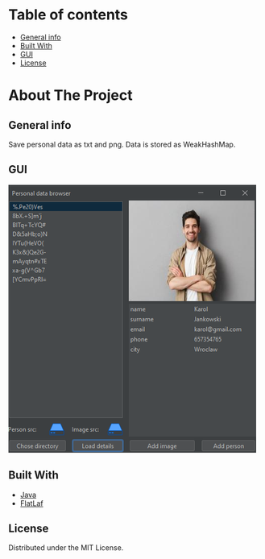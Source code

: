 # Table of contents
* [General info](#general-info)
* [Built With](#built-with)
* [GUI](#gui)
* [License](#license)

# About The Project

## General info
Save personal data as txt and png. Data is stored as WeakHashMap.

## GUI

![Product Name Screen Shot](https://github.com/jarekkopaczewski/PersonalDataBrowser/blob/8833fc9de4dc5243a8bf9ab76a4c5e2764dc9797/personalDataBrowser.png)


## Built With

* [Java](https://www.java.com/)
* [FlatLaf](https://www.formdev.com/flatlaf/)

## License

Distributed under the MIT License.
